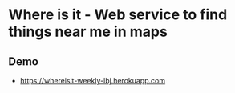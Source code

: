 # Where is it - Web service to find things near me in maps

Demo
-
* https://whereisit-weekly-lbj.herokuapp.com